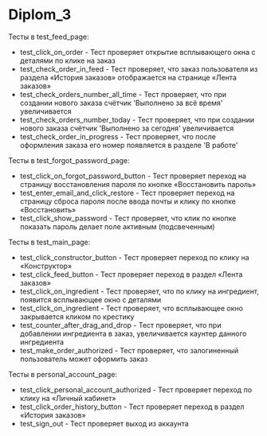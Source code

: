 # Diplom_3

Тесты в test_feed_page:

- test_click_on_order - Тест проверяет открытие всплывающего окна с деталями по клике на заказ
- test_check_order_in_feed - Тест проверяет, что заказ пользователя из раздела «История заказов» отображается на
  странице «Лента заказов»
- test_check_orders_number_all_time - Тест проверяет, что при создании нового заказа счётчик 'Выполнено за всё время'
  увеличивается
- test_check_orders_number_today - Тест проверяет, что при создании нового заказа счётчик 'Выполнено за сегодня'
  увеличивается
- test_check_order_in_progress - Тест проверяет, что после оформления заказа его номер появляется в разделе 'В работе'

Тесты в test_forgot_password_page:

- test_click_on_forgot_password_button - Тест проверяет переход на страницу восстановления пароля по кнопке
  «Восстановить пароль»
- test_enter_email_and_click_restore - Тест проверяет переход на страницу сброса пароля после ввода почты и клику по
  кнопке «Восстановить»
- test_click_show_password - Тест проверяет, что клик по кнопке показать пароль делает поле активным (подсвеченным)

Тесты в test_main_page:

- test_click_constructor_button - Тест проверяет переход по клику на «Конструктор»
- test_click_feed_button - Тест проверяет переход в раздел «Лента заказов»
- test_click_on_ingredient - Тест проверяет, что по клику на ингредиент, появится всплывающее окно с деталями
- test_click_on_ingredient - Тест проверяет, что всплывающее окно закрывается кликом по крестику
- test_counter_after_drag_and_drop - Тест проверяет, что при добавлении ингредиента в заказ, увеличивается каунтер
  данного ингредиента
- test_make_order_authorized - Тест проверяет, что залогиненный пользователь может оформить заказ

Тесты в personal_account_page:

- test_click_personal_account_authorized - Тест проверяет переход по клику на «Личный кабинет»
- test_click_order_history_button - Тест проверяет переход в раздел «История заказов»
- test_sign_out - Тест проверяет выход из аккаунта